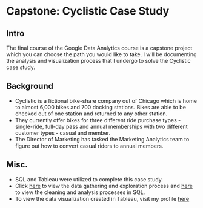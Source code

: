 # Capstone: Cyclistic Case Study
## Intro
The final course of the Google Data Analytics course is a capstone project which you can choose the path you would like to take. I will be documenting the analysis and visualization process that I undergo to solve the Cyclistic case study.
## Background
- Cyclistic is a fictional bike-share company out of Chicago which is home to almost 6,000 bikes and 700 docking stations. Bikes are able to be checked out of one station and returned to any other station.
- They currently offer bikes for three different ride purchase types - single-ride, full-day pass and annual memberships with two different customer types - casual and member.
- The Director of Marketing has tasked the Marketing Analytics team to figure out how to convert casual riders to annual members.
## Misc.
- SQL and Tableau were utilized to complete this case study.
- Click [here](https://github.com/jmcclure711/Google_Cyclistic_Case_Study/blob/main/gathering_%2B%20_exploration.sql) to view the data gathering and exploration process and [here](https://github.com/jmcclure711/Google_Cyclistic_Case_Study/blob/main/data_cleaning_%2B_analysis.sql) to view the cleaning and analysis processes in SQL.
- To view the data visualization created in Tableau, visit my profile [here](https://public.tableau.com/app/profile/john.mcclure8534/vizzes) 
